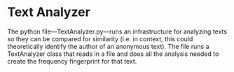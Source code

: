 # Text Analyzer

The python file—TextAnalyzer.py—runs an infrastructure for analyzing texts so they can be compared for similarity (i.e. in context, this could theoretically identify the author of an anonymous text). The file runs a TextAnalyzer class that reads in a file and does all the analysis needed to create the frequency fingerprint for that text.
